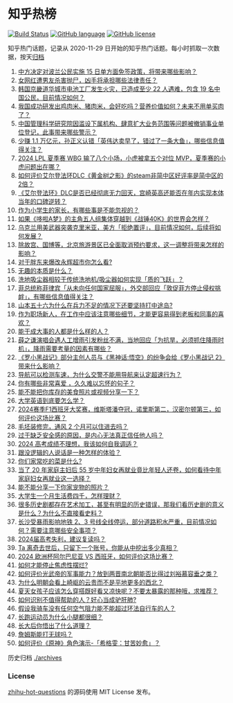 # 知乎热榜
[![Build Status](https://github.com/ToWeLong/zhihu-hot-questions/workflows/CI/badge.svg)](https://github.com/ToWeLong/zhihu-hot-questions/actions)
[![GitHub language](https://img.shields.io/badge/language-golang-orange.svg)](https://golang.org/)
[![GitHub license](https://img.shields.io/github/license/ToWeLong/zhihu-hot-questions)](https://github.com/ToWeLong/zhihu-hot-questions/blob/main/LICENSE)

知乎热门话题，记录从 2020-11-29 日开始的知乎热门话题。每小时抓取一次数据，按天[归档](./archives)

<!-- BEGIN -->

1. [中方决定对波兰公民实施 15 日单方面免签政策，将带来哪些影响？](https://www.zhihu.com/question/659785642)
1. [女网红遭男友杀害抛尸，凶手将承担哪些法律责任？](https://www.zhihu.com/question/659791530)
1. [韩国京畿道华城市电池工厂发生火灾，已造成至少 22 人遇难，包含 19 名中国公民，目前情况如何？](https://www.zhihu.com/question/659781483)
1. [我国成功研发出鸡肉米、猪肉米，会好吃吗？营养价值如何？未来不用单买肉了？](https://www.zhihu.com/question/659735919)
1. [中国管理科学研究院因滥设下属机构、肆意扩大业务范围等问题被撤销事业单位登记，此事带来哪些警示？](https://www.zhihu.com/question/659697568)
1. [少赚 1.1 万亿元，孙正义认错「英伟达卖早了，错过了一条大鱼」，哪些信息值得关注？](https://www.zhihu.com/question/659764954)
1. [2024 LPL 夏季赛 WBG 输了八个小场，小虎被拿五个对位 MVP，夏季赛的小虎问题出在哪？](https://www.zhihu.com/question/659764584)
1. [如何评价艾尔登法环DLC《黄金树之影》的steam非简中区好评率是简中区的2倍？](https://www.zhihu.com/question/659572659)
1. [《艾尔登法环》DLC是否已经彻底无力回天，宫崎英高还能否在年内实现本体当年的口碑逆转？](https://www.zhihu.com/question/659674514)
1. [作为小学生的家长，有哪些事是不能忽视的？](https://www.zhihu.com/question/658581649)
1. [如果《哆啦A梦》的主角五人组集体穿越到《战锤40K》的世界会怎样？](https://www.zhihu.com/question/657974448)
1. [乌克兰用美武器突袭克里米亚，美方「拒绝置评」，目前情况如何，后续将如何发展？](https://www.zhihu.com/question/659766964)
1. [除故宫、国博等，北京旅游景区已全面取消预约要求，这一调整将带来怎样的影响？](https://www.zhihu.com/question/659579738)
1. [对于胖东来爆改永辉超市你怎么看?](https://www.zhihu.com/question/659488583)
1. [无趣的本质是什么？](https://www.zhihu.com/question/620391012)
1. [洗地吸尘器相较于传统洗地机/吸尘器如何实现「质的飞跃」？](https://www.zhihu.com/question/659262861)
1. [菲总统称菲律宾「从未向任何国家屈服」，外交部回应「敦促菲方停止侵权挑衅」，有哪些信息值得关注？](https://www.zhihu.com/question/659773926)
1. [山本五十六为什么在兵力不足的情况下还要坚持打中途岛?](https://www.zhihu.com/question/659585343)
1. [作为职场新人，在工作中应该注意哪些细节，才能更容易得到老板和同事的喜欢？](https://www.zhihu.com/question/652615600)
1. [能干成大事的人都是什么样的人？](https://www.zhihu.com/question/426658242)
1. [薛之谦演唱会遇人工增雨引发粉丝不满，当地回应「为抗旱，必须抓住降雨时机」，降雨需要考量的因素有哪些？](https://www.zhihu.com/question/659665225)
1. [《罗小黑战记》部分主创人员与《黑神话:悟空》的纷争会给《罗小黑战记 2》带来什么影响？](https://www.zhihu.com/question/659676038)
1. [导航可以检测车速，为什么交警不能用导航来认定超速行为？](https://www.zhihu.com/question/658165670)
1. [你有哪些非常喜爱 ，久久难以忘怀的句子？](https://www.zhihu.com/question/659700552)
1. [能不能把你库存的美食照片或视频分享一下？](https://www.zhihu.com/question/376498478)
1. [大学英语到底要怎么学？](https://www.zhihu.com/question/452489302)
1. [2024赛季F1西班牙大奖赛，维斯塔潘夺冠，诺里斯第二，汉密尔顿第三，如何评价这场比赛？](https://www.zhihu.com/question/659695514)
1. [毛坯装修完，通风 2 个月可以住进去吗？](https://www.zhihu.com/question/657211858)
1. [过于缺乏安全感的原因，是内心无法真正信任他人吗？](https://www.zhihu.com/question/659542930)
1. [2024 高考成绩不理想，我该如何自我调适？](https://www.zhihu.com/question/658929588)
1. [跟没逻辑的人说话是一种怎样的体验？](https://www.zhihu.com/question/28852995)
1. [你们家常吃的菜是什么?](https://www.zhihu.com/question/622428208)
1. [当了 20 年家庭主妇后 55 岁中年妇女再就业竟比年轻人还卷，如何看待中年家庭妇女再就业这一选择？](https://www.zhihu.com/question/659664672)
1. [能不能分享一下你家宠物的照片？](https://www.zhihu.com/question/403986346)
1. [大学生一个月生活费四千，怎样理财？](https://www.zhihu.com/question/659614413)
1. [很多历史剧都存在艺术加工，甚至有明显的历史错误，那我们看历史剧的意义是什么？为什么不直接看史料？](https://www.zhihu.com/question/658006619)
1. [长沙受暴雨影响地铁 2、3 号线全线停运，部分道路积水严重，目前情况如何？需要注意哪些安全事项？](https://www.zhihu.com/question/659748672)
1. [2024届高考失利，建议复读吗？](https://www.zhihu.com/question/658512035)
1. [Ta 离奇去世后，只留下一个账号，你能从中挖出多少真相？](https://www.zhihu.com/question/657694101)
1. [2024 欧洲杯阿尔巴尼亚 VS 西班牙，如何评价这场比赛？](https://www.zhihu.com/question/659737542)
1. [如何才能停止焦虑性摆烂?](https://www.zhihu.com/question/659550906)
1. [如何评价光武帝的军事能力？放到两晋南北朝能否比得过刘裕慕容垂之类？](https://www.zhihu.com/question/658496124)
1. [为什么明朝会看上崎岖的云贵而不是平地更多的西北？](https://www.zhihu.com/question/659241631)
1. [夏天女孩子应该怎么穿搭既好看又凉快呢？不要太暴露的那种哦，求推荐？](https://www.zhihu.com/question/657918193)
1. [如何识别不值得帮助的人？好心当成驴肝肺?](https://www.zhihu.com/question/658910382)
1. [假设我骑车没有任何空气阻力能不能超过环法自行车的人？](https://www.zhihu.com/question/659414319)
1. [长跑运动员为什么小腿都很细？](https://www.zhihu.com/question/658558760)
1. [长大后你悟出了什么道理？](https://www.zhihu.com/question/586700574)
1. [詹姆斯能打无球吗？](https://www.zhihu.com/question/659699319)
1. [如何评价《原神》角色演示-「希格雯：甘苦妙愈」？](https://www.zhihu.com/question/659741203)

<!-- END -->

历史归档 [./archives](./archives)


### License
[zhihu-hot-questions](https://github.com/towelong/zhihu-hot-questions) 的源码使用 MIT License 发布。
